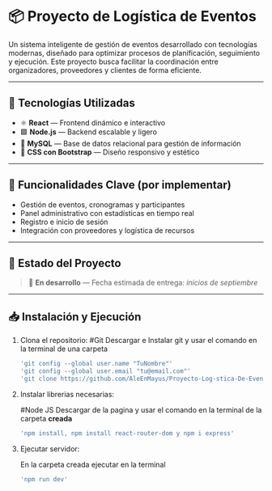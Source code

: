 # 📦 Proyecto de Logística de Eventos

Un sistema inteligente de gestión de eventos desarrollado con tecnologías modernas, diseñado para optimizar procesos de planificación, seguimiento y ejecución. Este proyecto busca facilitar la coordinación entre organizadores, proveedores y clientes de forma eficiente.

---

## 🚀 Tecnologías Utilizadas

- ⚛️ **React** — Frontend dinámico e interactivo  
- 🟩 **Node.js** — Backend escalable y ligero  
- 🐬 **MySQL** — Base de datos relacional para gestión de información  
- 🎨 **CSS con Bootstrap** — Diseño responsivo y estético

---

## 🔧 Funcionalidades Clave (por implementar)

- Gestión de eventos, cronogramas y participantes  
- Panel administrativo con estadísticas en tiempo real  
- Registro e inicio de sesión  
- Integración con proveedores y logística de recursos

---

## 📌 Estado del Proyecto

> 🚧 **En desarrollo** — Fecha estimada de entrega: *inicios de septiembre*

---

## 📥 Instalación y Ejecución
1. Clona el repositorio:
   #Git
   Descargar e Instalar git y usar el comando en la terminal de una carpeta
   ```bash
   'git config --global user.name "TuNombre"'
   'git config --global user.email "tu@email.com"'
   'git clone https://github.com/AleEnMayus/Proyecto-Log-stica-De-Eventos.git' y Iniciar sesión

2. Instalar librerias necesarias:

   #Node JS
   Descargar de la pagina y usar el comando en la terminal de la carpeta **creada**
   ```bash
   'npm install, npm install react-router-dom y npm i express'

3. Ejecutar servidor:

   En la carpeta creada ejecutar en la terminal
   ```bash
   'npm run dev'
      


